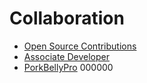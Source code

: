# Collaboration
- [Open Source Contributions](../works/open-source.md)
- [Associate Developer](../works/detector-inspector.md)
- [PorkBellyPro](../works/porkbellypro.md)
000000
